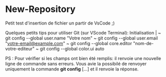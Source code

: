 # New-Repository
Petit test d'insertion de fichier un partir de VsCode ;)

Quelques petits tips pour utiliser Git (sur VScode Terminal):
Initialisation  |
  ~ git config  --global user.name "Votre nom"  <!-- Nom d'utilisateur git ou nom réel -->
  ~ git config --global user.email "votre-email@example.com" <!-- adresse mail associé à GitHub-->
  ~ git config --global core.editor "nom-de-votre-editeur" <!-- "code" pour Vscode par exemple -->
  ~ git config --global color.ui auto <!-- Facultatif: configurer la couleur de l'interface -->
  
PS : Pour vérifier si les champs ont bien  été remplis: il renvoie une nouvelle ligne de commande
sans erreurs. Vous avie la possibilé de renvoyer uniquement la commande **git config** [...] et il renvoie la  réponse.
